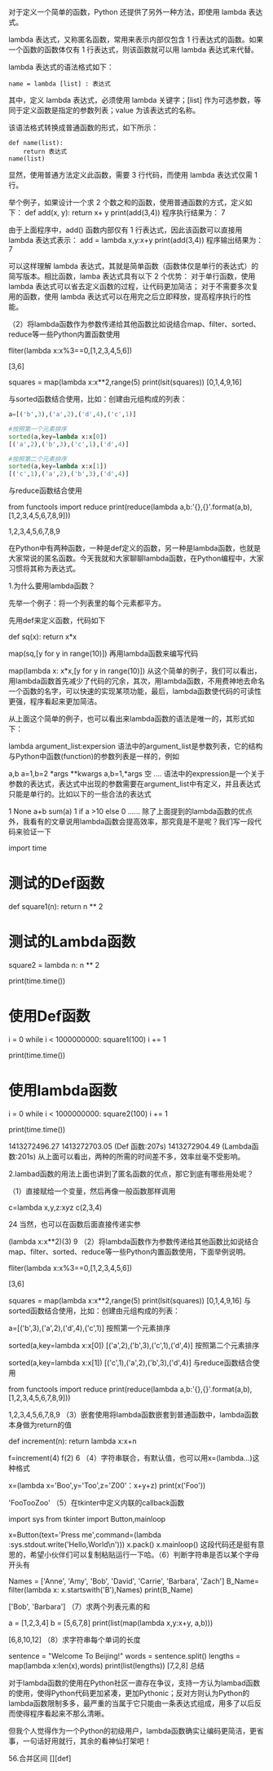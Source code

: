 对于定义一个简单的函数，Python 还提供了另外一种方法，即使用 lambda 表达式。

lambda 表达式，又称匿名函数，常用来表示内部仅包含 1 行表达式的函数。如果一个函数的函数体仅有 1 行表达式，则该函数就可以用 lambda 表达式来代替。

lambda 表达式的语法格式如下：
```
name = lambda [list] : 表达式

```
其中，定义 lambda 表达式，必须使用 lambda 关键字；[list] 作为可选参数，等同于定义函数是指定的参数列表；value 为该表达式的名称。

该语法格式转换成普通函数的形式，如下所示：
```
def name(list):
    return 表达式
name(list)
```
显然，使用普通方法定义此函数，需要 3 行代码，而使用 lambda 表达式仅需 1 行。


举个例子，如果设计一个求 2 个数之和的函数，使用普通函数的方式，定义如下：
def add(x, y):
    return x+ y
print(add(3,4))
程序执行结果为：
7

由于上面程序中，add() 函数内部仅有 1 行表达式，因此该函数可以直接用 lambda 表达式表示：
add = lambda x,y:x+y
print(add(3,4))
程序输出结果为：
7


可以这样理解 lambda 表达式，其就是简单函数（函数体仅是单行的表达式）的简写版本。相比函数，lamba 表达式具有以下  2 个优势：
对于单行函数，使用 lambda 表达式可以省去定义函数的过程，让代码更加简洁；
对于不需要多次复用的函数，使用 lambda 表达式可以在用完之后立即释放，提高程序执行的性能。


（2）将lambda函数作为参数传递给其他函数比如说结合map、filter、sorted、reduce等一些Python内置函数使用

fliter(lambda x:x%3==0,[1,2,3,4,5,6])

[3,6]


squares = map(lambda x:x**2,range(5)
print(lsit(squares))
[0,1,4,9,16]

与sorted函数结合使用，比如：创建由元组构成的列表：

```python
a=[('b',3),('a',2),('d',4),('c',1)]

#按照第一个元素排序
sorted(a,key=lambda x:x[0])
[('a',2),('b',3),('c',1),('d',4)]

#按照第二个元素排序
sorted(a,key=lambda x:x[1])
[('c',1),('a',2),('b',3),('d',4)]
```
与reduce函数结合使用

from functools import reduce
print(reduce(lambda a,b:'{},{}'.format(a,b),[1,2,3,4,5,6,7,8,9]))

1,2,3,4,5,6,7,8,9



在Python中有两种函数，一种是def定义的函数，另一种是lambda函数，也就是大家常说的匿名函数。今天我就和大家聊聊lambda函数，在Python编程中，大家习惯将其称为表达式。

1.为什么要用lambda函数？

先举一个例子：将一个列表里的每个元素都平方。

先用def来定义函数，代码如下

def sq(x):
    return x*x

map(sq,[y for y in range(10)])
再用lambda函数来编写代码

map(lambda x: x*x,[y for y in range(10)])
从这个简单的例子，我们可以看出，用lambda函数首先减少了代码的冗余，其次，用lambda函数，不用费神地去命名一个函数的名字，可以快速的实现某项功能，最后，lambda函数使代码的可读性更强，程序看起来更加简洁。

从上面这个简单的例子，也可以看出来lambda函数的语法是唯一的，其形式如下：

lambda argument_list:expersion
语法中的argument_list是参数列表，它的结构与Python中函数(function)的参数列表是一样的，例如

a,b
a=1,b=2
*args
**kwargs
a,b=1,*args
空
....
语法中的expression是一个关于参数的表达式，表达式中出现的参数需要在argument_list中有定义，并且表达式只能是单行的。比如以下的一些合法的表达式

1
None
a+b
sum(a)
1 if a >10 else 0
......
除了上面提到的lambda函数的优点外，我看有的文章说用lambda函数会提高效率，那究竟是不是呢？我们写一段代码来验证一下

import time


# 测试的Def函数
def square1(n):
    return n ** 2


# 测试的Lambda函数
square2 = lambda n: n ** 2

print(time.time())

# 使用Def函数
i = 0
while i < 1000000000:
    square1(100)
    i += 1

print(time.time())

# 使用lambda函数
i = 0
while i < 1000000000:
    square2(100)
    i += 1

print(time.time())

1413272496.27
1413272703.05 (Def   函数:207s)
1413272904.49 (Lambda函数:201s)
从上面可以看出，两种的所需的时间差不多，效率丝毫不受影响。

2.lambad函数的用法上面也讲到了匿名函数的优点，那它到底有哪些用处呢？

（1）直接赋给一个变量，然后再像一般函数那样调用

c=lambda x,y,z:x*y*z
c(2,3,4)

24
当然，也可以在函数后面直接传递实参

(lambda x:x**2)(3)
9
（2）将lambda函数作为参数传递给其他函数比如说结合map、filter、sorted、reduce等一些Python内置函数使用，下面举例说明。

fliter(lambda x:x%3==0,[1,2,3,4,5,6])

[3,6]


squares = map(lambda x:x**2,range(5)
print(lsit(squares))
[0,1,4,9,16]
与sorted函数结合使用，比如：创建由元组构成的列表：

a=[('b',3),('a',2),('d',4),('c',1)]
按照第一个元素排序

sorted(a,key=lambda x:x[0])
[('a',2),('b',3),('c',1),('d',4)]
按照第二个元素排序

sorted(a,key=lambda x:x[1])
[('c',1),('a',2),('b',3),('d',4)]
与reduce函数结合使用

from functools import reduce
print(reduce(lambda a,b:'{},{}'.format(a,b),[1,2,3,4,5,6,7,8,9]))

1,2,3,4,5,6,7,8,9
（3）嵌套使用将lambda函数嵌套到普通函数中，lambda函数本身做为return的值

def increment(n):
    return lambda x:x+n

f=increment(4)
f(2)
6
（4）字符串联合，有默认值，也可以用x=(lambda...)这种格式

x=(lambda x='Boo',y='Too',z='Z00'：x+y+z)
print(x('Foo'))

'FooTooZoo'
（5）在tkinter中定义内联的callback函数

import sys
from tkinter import Button,mainloop

x=Button(text='Press me',command=(lambda :sys.stdout.write('Hello,World\n')))
x.pack()
x.mainloop()
这段代码还是挺有意思的，希望小伙伴们可以复制粘贴运行一下哈。（6）判断字符串是否以某个字母开头有

Names = ['Anne', 'Amy', 'Bob', 'David', 'Carrie', 'Barbara', 'Zach']
B_Name= filter(lambda x: x.startswith('B'),Names)
print(B_Name)

['Bob', 'Barbara']
（7）求两个列表元素的和

a = [1,2,3,4]
b = [5,6,7,8]
print(list(map(lambda x,y:x+y, a,b)))

[6,8,10,12]
（8）求字符串每个单词的长度

sentence = "Welcome To Beijing!"
words = sentence.split()
lengths  = map(lambda x:len(x),words)
print(list(lengths))
[7,2,8]
总结

对于lambda函数的使用在Python社区一直存在争议，支持一方认为lambad函数的使用，使得Python代码更加紧凑，更加Pythonic；反对方则认为Python的lambda函数限制多多，最严重的当属于它只能由一条表达式组成，用多了以后反而使得程序看起来不那么清晰。

但我个人觉得作为一个Python的初级用户，lambda函数确实让编码更简洁，更省事，一句话好用就行，其余的看神仙打架吧！

56.合并区间
[][def]

[56.合并区间]: /problems/56.合并区间.md